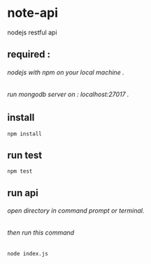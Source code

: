 # note-api
nodejs restful api

## required :
###### nodejs with npm on your local machine .
###### run mongodb server on : localhost:27017 .

## install
```
npm install
```

## run test
```
npm test
```

## run api
###### open directory in command prompt or terminal.
###### then run this command
```
node index.js
```

